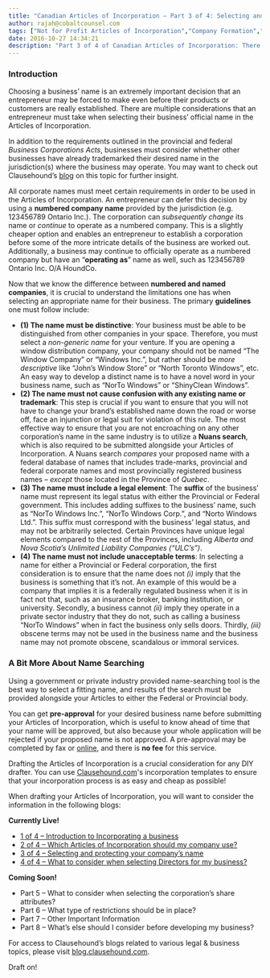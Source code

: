 ```yaml
---
title: "Canadian Articles of Incorporation – Part 3 of 4: Selecting and Protecting Your Corporation’s Name"
author: rajah@cobaltcounsel.com
tags: ["Not for Profit Articles of Incorporation","Company Formation","Rajah","Articles of Incorporation","Canada (ON)","Canada (General)"]
date: 2016-10-27 14:34:21
description: "Part 3 of 4 of Canadian Articles of Incorporation: There are multiple considerations that an entrepreneur must take when selecting their business’ official name."
---
```






### Introduction

Choosing a business’ name is an extremely important decision that an entrepreneur may be forced to make even before their products or customers are really established. There are multiple considerations that an entrepreneur must take when selecting their business’ official name in the Articles of Incorporation.

In addition to the requirements outlined in the provincial and federal *Business Corporations Acts*, businesses must consider whether other businesses have already trademarked their desired name in the jurisdiction(s) where the business may operate. You may want to check out Clausehound’s [blog](https://blog.clausehound.com/protect-your-goodwill-register-your-trademark/) on this topic for further insight.

All corporate names must meet certain requirements in order to be used in the Articles of Incorporation. An entrepreneur can defer this decision by using a **numbered company name** provided by the jurisdiction (e.g. 123456789 Ontario Inc.). The corporation can *subsequently change* its name or *continue* to operate as a numbered company. This is a slightly cheaper option and enables an entrepreneur to establish a corporation before some of the more intricate details of the business are worked out. Additionally, a business may continue to officially operate as a numbered company but have an “**operating as**” name as well, such as 123456789 Ontario Inc. O/A HoundCo.

Now that we know the difference between **numbered and named companies**, it is crucial to understand the limitations one has when selecting an appropriate name for their business. The primary **guidelines** one must follow include:

- **(1) The name must be distinctive**: Your business must be able to be distinguished from other companies in your space. Therefore, you must select a *non-generic name* for your venture. If you are opening a window distribution company, your company should not be named “The Window Company” or “Windows Inc.”, but rather should be *more descriptive* like “John’s Window Store” or “North Toronto Windows”, etc. An easy way to develop a distinct name is to have a novel word in your business name, such as “NorTo Windows” or “ShinyClean Windows”.
- **(2) The name must not cause confusion with any existing name or trademark**: This step is crucial if you want to ensure that you will not have to change your brand’s established name down the road or worse off, face an injunction or legal suit for violation of this rule. The most effective way to ensure that you are not encroaching on any other corporation’s name in the same industry is to utilize a **Nuans search**, which is also required to be submitted alongside your Articles of Incorporation. A Nuans search *compares* your proposed name with a federal database of names that includes trade-marks, provincial and federal corporate names and most provincially registered business names – *except* those located in the Province of *Quebec*.
- **(3) The name must include a legal element**:  The **suffix** of the business’ name must represent its legal status with either the Provincial or Federal government. This includes adding suffixes to the business’ name, such as “NorTo Windows Inc.”, “NorTo Windows Corp.”, and “Norto Windows Ltd.”. This suffix must correspond with the business’ legal status, and may not be arbitrarily selected. Certain Provinces have unique legal elements compared to the rest of the Provinces, including *Alberta and Nova Scotia’s Unlimited Liability Companies (“ULC’s”)*.
- **(4) The name must not include unacceptable terms**: In selecting a name for either a Provincial or Federal corporation, the first consideration is to ensure that the name does not *(i)* imply that the business is something that it’s not. An example of this would be a company that implies it is a federally regulated business when it is in fact not that, such as an insurance broker, banking institution, or university. Secondly, a business cannot  *(ii)* imply they operate in a private sector industry that they do not, such as calling a business “NorTo Windows” when in fact the business only sells doors. Thirdly, *(iii)* obscene terms may not be used in the business name and the business name may not promote obscene, scandalous or immoral services.

### A Bit More About Name Searching

Using a government or private industry provided name-searching tool is the best way to select a fitting name, and results of the search must be provided alongside your Articles to either the Federal or Provincial body.

You can get **pre-approval** for your desired business name before submitting your Articles of Incorporation, which is useful to know ahead of time that your name will be approved, but also because your whole application will be rejected if your proposed name is not approved. A pre-approval may be completed by fax or [online](https://www.ic.gc.ca/app/scr/cc/CorporationsCanada/hm.html?locale=en_CA), and there is **no fee** for this service.

 

Drafting the Articles of Incorporation is a crucial consideration for any DIY drafter. You can use [Clausehound.com](https://www.clausehound.com/documents/)'s incorporation templates to ensure that your incorporation process is as easy and cheap as possible!

 

When drafting your Articles of Incorporation, you will want to consider the information in the following blogs:

**Currently Live!**
- [1 of 4 – Introduction to Incorporating a business](https://blog.clausehound.com/canadian-articles-of-incorporation-part-1-of-8-introduction-to-incorporation-2)
- [2 of 4 – Which Articles of Incorporation should my company use?](https://blog.clausehound.com/canadian-articles-of-incorporation-part-2-of-8-which-articles-of-incorporation-should-my-company-use-2)
- [3 of 4 – Selecting and protecting your company’s name](https://blog.clausehound.com/canadian-articles-of-incorporation-part-3-of-8-selecting-and-protecting-your-corporations-name-2)
- [4 of 4 – What to consider when selecting Directors for my business?](https://blog.clausehound.com/canadian-articles-of-incorporation-part-4-of-8-what-to-consider-when-selecting-directors-for-my-business)

**Coming Soon!**
- Part 5 – What to consider when selecting the corporation’s share attributes?
- Part 6  – What type of restrictions should be in place?
- Part 7 – Other Important Information
- Part 8 – What’s else should I consider before developing my business?


For access to Clausehound’s blogs related to various legal & business topics, please visit [blog.clausehound.com](https://blog.clausehound.com/).

Draft on!
